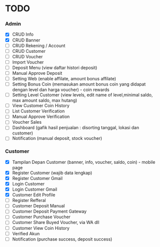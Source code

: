 # TODO

### Admin

-   [x] CRUD Info
-   [x] CRUD Banner
-   [ ] CRUD Rekening / Account
-   [ ] CRUD Customer
-   [ ] CRUD Voucher
-   [ ] Import Voucher
-   [ ] Deposit Menu (view daftar histori deposit)
-   [ ] Manual Approve Deposit
-   [ ] Setting Web (enable affilate, amount bonus affilate)
-   [ ] Setting Bonus Coin (memasukan amount bonus coin yang didapat dengan level dan harga voucher) - coin rewards
-   [ ] Setting Level Customer (view levels, edit name of level,minimal saldo, max amount saldo, max hutang)
-   [ ] View Customer Coin History
-   [ ] List Customer Verification
-   [ ] Manual Approve Verification
-   [ ] Voucher Sales
-   [ ] Dashboard (gafik hasil penjualan : disorting tanggal, lokasi dan customer)
-   [ ] Notification (manual deposit, stock voucher)

### Customer

-   [x] Tampilan Depan Customer (banner, info, voucher, saldo, coin) - mobile page
-   [x] Register Customer (wajib data lengkap)
-   [x] Register Customer Gmail
-   [x] Login Customer
-   [x] Login Customer Gmail
-   [x] Customer Edit Profile
-   [ ] Register Refferal
-   [ ] Customer Deposit Manual
-   [ ] Customer Deposit Payment Gateway
-   [ ] Customer Purchase Voucher
-   [ ] Customer Share Buyed Voucher, via WA dll
-   [ ] Customer View Coin History
-   [ ] Verified Akun
-   [ ] Notification (purchase success, deposit success)
